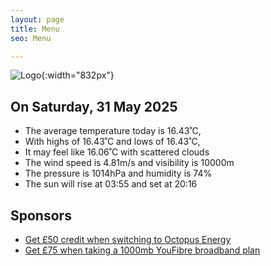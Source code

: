 ```yaml
---
layout: page
title: Menu
seo: Menu

---
```


![Logo](/images/logo.jpg){:width="832px"}

<!-- weather_marker starts -->
## On Saturday, 31 May 2025

- The average temperature today is 16.43˚C,
- With highs of 16.43˚C and lows of 16.43˚C,
- It may feel like 16.06˚C with scattered clouds
- The wind speed is 4.81m/s and visibility is 10000m
- The pressure is 1014hPa and humidity is 74%
- The sun will rise at 03:55 and set at 20:16

<!-- weather_marker ends -->

## Sponsors

- [Get £50 credit when switching to Octopus Energy](https://bit.ly/3oD1nnS)
- [Get £75 when taking a 1000mb YouFibre broadband plan](https://aklam.io/91zWhU?)
